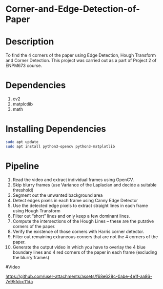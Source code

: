 # Corner-and-Edge-Detection-of-Paper

# Description
 To find the 4 corners of the paper using Edge Detection, Hough Transform and Corner Detection. This project was carried out as a part of Project 2 of ENPM673 course.

# Dependencies 

1. cv2
2. matplotlib
3. math


# Installing Dependencies

   ```bash
   sudo apt update
   sudo apt install python3-opencv python3-matplotlib
   ```

# Pipeline 

1. Read the video and extract individual frames using OpenCV.
2. Skip blurry frames (use Variance of the Laplacian and decide a suitable threshold)
3. Segment out the unwanted background area
4. Detect edges pixels in each frame using Canny Edge Detector
5. Use the detected edge pixels to extract straight lines in each frame using Hough Transform
6. Filter out “short” lines and only keep a few dominant lines.
7. Compute the intersections of the Hough Lines – these are the putative corners of the paper.
8. Verify the existence of those corners with Harris corner detector.
9. Filter out remaining extraneous corners that are not the 4 corners of the paper.
10. Generate the output video in which you have to overlay the 4 blue boundary lines and 4 red corners of the paper in each frame (excluding the blurry frames)


#Video

https://github.com/user-attachments/assets/f68e628c-0abe-4e1f-aa86-7e95fdcc11da


